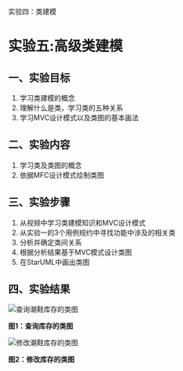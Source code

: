  实验四：类建模
# 实验五:高级类建模

## 一、实验目标

1. 学习类建模的概念
2. 理解什么是类，学习类的五种关系
3. 学习MVC设计模式以及类图的基本画法

## 二、实验内容

1. 学习类及类图的概念
2. 依据MFC设计模式绘制类图

## 三、实验步骤

1. 从视频中学习类建模知识和MVC设计模式
2. 从实验一的3个用例规约中寻找功能中涉及的相关类
3. 分析并确定类间关系
4. 根据分析结果基于MVC模式设计类图
5. 在StarUML中画出类图

## 四、实验结果

![查询潮鞋库存的类图](test4model1.jpg)

**图1：查询库存的类图**

![修改潮鞋库存的类图](test4model2.jpg)

**图2：修改库存的类图**
